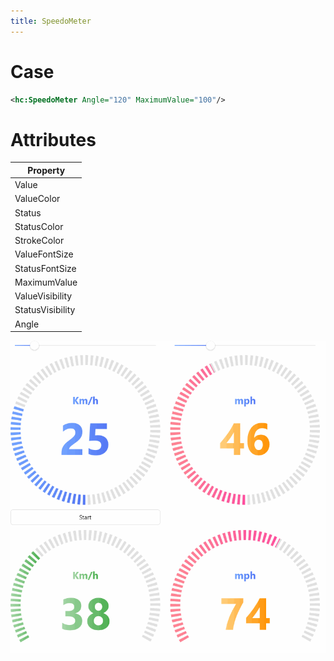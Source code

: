 ```yaml
---
title: SpeedoMeter
---
```


# Case

``` xml
<hc:SpeedoMeter Angle="120" MaximumValue="100"/>
```

# Attributes
| Property |
|-|
| Value|
| ValueColor|
| Status|
| StatusColor|
| StrokeColor|
| ValueFontSize|
| StatusFontSize|
| MaximumValue|
| ValueVisibility|
| StatusVisibility|
|Angle|

![SpeedoMeter](https://raw.githubusercontent.com/ghost1372/HandyControls/develop/Resources/SpeedoMeter.gif)

